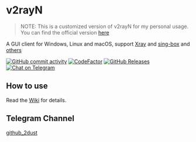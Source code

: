 # v2rayN

> NOTE: This is a customized version of v2rayN for my personal usage. You can find the official version [here](https://github.com/ALiwoto/Wv2rayN)

A GUI client for Windows, Linux and macOS, support [Xray](https://github.com/XTLS/Xray-core) and [sing-box](https://github.com/SagerNet/sing-box/releases) and [others](https://github.com/ALiwoto/Wv2rayN/wiki/List-of-supported-cores)


[![GitHub commit activity](https://img.shields.io/github/commit-activity/m/ALiwoto/Wv2rayN)](https://github.com/ALiwoto/Wv2rayN/commits/master)
[![CodeFactor](https://www.codefactor.io/repository/github/ALiwoto/Wv2rayN/badge)](https://www.codefactor.io/repository/github/ALiwoto/Wv2rayN)
[![GitHub Releases](https://img.shields.io/github/downloads/ALiwoto/Wv2rayN/latest/total?logo=github)](https://github.com/ALiwoto/Wv2rayN/releases)
[![Chat on Telegram](https://img.shields.io/badge/Chat%20on-Telegram-brightgreen.svg)](https://t.me/v2rayn)


## How to use

Read the [Wiki](https://github.com/2dust/v2rayN/wiki) for details.

## Telegram Channel
[github_2dust](https://t.me/github_2dust)
